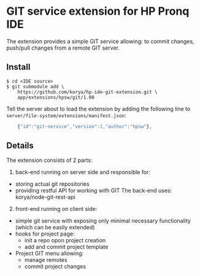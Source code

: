 # GIT service extension for HP Pronq IDE

The extension provides a simple GIT service allowing: to commit changes,
push/pull changes from a remote GIT server.

## Install

```shell
$ cd <IDE source>
$ git submodule add \
    https://github.com/korya/hp-ide-git-extension.git \
    app/extensions/hpsw/git/1.00
```

Tell the server about to load the extension by adding the following line to
`server/file-system/extensions/manifest.json`:
```javascript
    {"id":"git-service","version":1,"author":"hpsw"},
```

## Details

The extension consists of 2 parts:
 1. back-end running on server side and responsible for:
   - storing actual git repositories
   - providing restful API for working with GIT
   The back-end uses: korya/node-git-rest-api
 2. front-end running on client side:
   - simple git service with exposing only minimal necessary functionality
     (which can be easily extended)
   - hooks for project page:
     * init a repo opon project creation
     * add and commit project template
   - Project GIT menu allowing:
     * manage remotes
     * commit project changes
